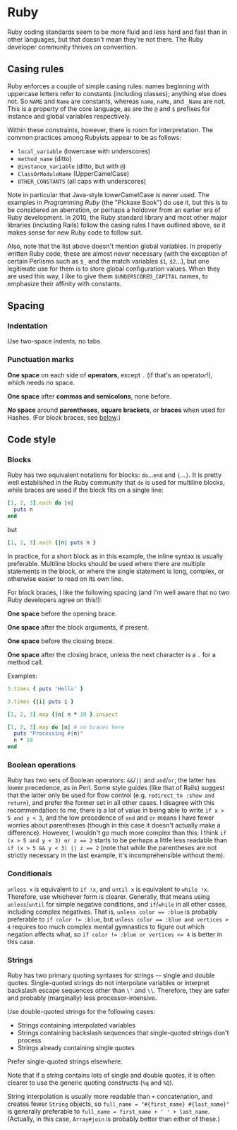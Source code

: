 # Ruby

Ruby coding standards seem to be more fluid and less hard and fast than in other languages, but that doesn't mean they're not there. The Ruby developer community thrives on convention.

## Casing rules

Ruby enforces a couple of simple casing rules: names beginning with uppercase letters refer to constants (including classes); anything else does not. So `NAME` and `Name` are constants, whereas `name`, `naMe`, and `_Name` are not. This is a property of the core language, as are the `@` and `$` prefixes for instance and global variables respectively.

Within these constraints, however, there is room for interpretation. The common practices among Rubyists appear to be as follows:

* `local_variable` (lowercase with underscores)
* `method_name` (ditto)
* `@instance_variable` (ditto, but with `@`)
* `ClassOrModuleName` (UpperCamelCase)
* `OTHER_CONSTANTS` (all caps with underscores)

Note in particular that Java-style lowerCamelCase is never used. The examples in <cite>Programming Ruby</cite> (the "Pickaxe Book") do use it, but this is to be considered an aberration, or perhaps a holdover from an earlier era of Ruby development. In 2010, the Ruby standard library and most other major libraries (including Rails) follow the casing rules I have outlined above, so it makes sense for new Ruby code to follow suit.

Also, note that the list above doesn't mention global variables. In properly written Ruby code, these are almost never necessary (with the exception of certain Perlisms such as `$_` and the match variables `$1`, `$2`...), but one legitimate use for them is to store global configuration values.  When they are used this way, I like to give them `$UNDERSCORED_CAPITAL` names, to emphasize their affinity with constants.

## Spacing

### Indentation

Use two-space indents, no tabs.

### Punctuation marks

**One space** on each side of **operators**, except `.` (if that's an operator!), which needs no space.

**One space** after **commas and semicolons**, none before.

**_No_ space** around **parentheses**, **square brackets**, or **braces** when used for Hashes. (For block braces, see [below](#blocks).)

## Code style

### Blocks

Ruby has two equivalent notations for blocks: `do`...`end` and `{`...`}`. It is pretty well established in the Ruby community that `do` is used for multiline blocks, while braces are used if the block fits on a single line:

```ruby
[1, 2, 3].each do |n|
  puts n
end
```
but
```ruby
[1, 2, 3].each {|n| puts n }
```

In practice, for a short block as in this example, the inline syntax is usually preferable. Multiline blocks should be used where there are multiple statements in the block, or where the single statement is long, complex, or otherwise easier to read on its own line.

For block braces, I like the following spacing (and I'm well aware that no two Ruby developers agree on this!):

**One space** before the opening brace.

**One space** after the block arguments, if present.

**One space** before the closing brace.

**One space** after the closing brace, unless the next character is a `.` for a method call.

Examples:

```ruby
3.times { puts 'Hello' }
```

```ruby
3.times {|i| puts i }
```

```ruby
[1, 2, 3].map {|n| n * 10 }.inspect
```

```ruby
[1, 2, 3].map do |n| # no braces here
  puts "Processing #{n}"
  n * 10
end
```

### Boolean operations

Ruby has two sets of Boolean operators: `&&`/`||` and `and`/`or`; the latter has lower precedence, as in Perl. Some style guides (like that of Rails) suggest that the latter only be used for flow control (e.g. `redirect_to :show and return`), and prefer the former set in all other cases. I disagree with this recommendation: to me, there is a lot of value in being able to write `if x > 5 and y < 3`, and the low precedence of `and` and `or` means I have fewer worries about parentheses (though in this case it doesn't actually make a difference). However, I wouldn't go much more complex than this: I think `if (x > 5 and y < 3) or z == 2` starts to be perhaps a little less readable than `if (x > 5 && y < 3) || z == 2` (note that while the parentheses are not strictly necessary in the last example, it's incomprehensible without them).

### Conditionals

`unless x` is equivalent to `if !x`, and `until x` is equivalent to `while !x`. Therefore, use whichever form is clearer. Generally, that means using `unless`/`until` for simple negative conditions, and `if`/`while` in all other cases, including complex negatives. That is, `unless color == :blue` is probably preferable to `if color != :blue`, but `unless color == :blue and vertices > 4` requires too much complex mental gymnastics to figure out which negation affects what, so `if color != :blue or vertices <= 4` is better in this case.

### Strings

Ruby has two primary quoting syntaxes for strings -- single and double quotes. Single-quoted strings do not interpolate variables or interpret backslash escape sequences other than `\'` and `\\`. Therefore, they are safer and probably (marginally) less processor-intensive.

Use double-quoted strings for the following cases:
* Strings containing interpolated variables
* Strings containing backslash sequences that single-quoted strings don't process
* Strings already containing single quotes

Prefer single-quoted strings elsewhere.

Note that if a string contains lots of single and double quotes, it is often clearer to use the generic quoting constructs (`%q` and `%Q`).

String interpolation is usually more readable than `+` concatenation, and creates fewer `String` objects, so `full_name = "#{first_name} #{last_name}"` is generally preferable to `full_name = first_name + ' ' + last_name`. (Actually, in this case, `Array#join` is probably better than either of these.)